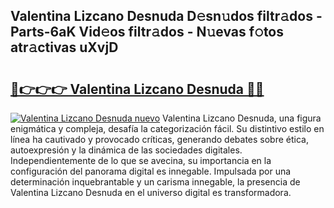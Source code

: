 ## Valentina Lizcano Desnuda D𝚎sn𝚞dos filtr𝚊dos - Parts-6aK Vid𝚎os filtr𝚊dos - N𝚞evas f𝚘tos atr𝚊ctivas uXvjD

# <h2><a href="http://mb3vn6z.tromn.icu/?c=Valentina+Lizcano+Desnuda">🔗👉👉👉 Valentina Lizcano Desnuda 🔗🔗</a></h2>

[![Valentina Lizcano Desnuda nuevo](https://i.imgur.com/pEAQMta.gif)](http://mb3vn6z.tromn.icu/?c=Valentina+Lizcano+Desnuda)
Valentina Lizcano Desnuda, una figura enigmática y compleja, desafía la categorización fácil. Su distintivo estilo en línea ha cautivado y provocado críticas, generando debates sobre ética, autoexpresión y la dinámica de las sociedades digitales. Independientemente de lo que se avecina, su importancia en la configuración del panorama digital es innegable. Impulsada por una determinación inquebrantable y un carisma innegable, la presencia de Valentina Lizcano Desnuda en el universo digital es transformadora.
